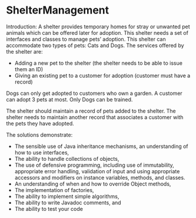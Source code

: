 # ShelterManagement

Introduction: 
A shelter provides temporary homes for stray or unwanted pet animals which can be offered later for adoption. This shelter needs a set of interfaces and classes to manage pets’ adoption. This shelter can accommodate two types of pets: Cats and Dogs. The services offered by the shelter are:
- Adding a new pet to the shelter (the shelter needs to be able to issue them an ID)
- Giving an existing pet to a customer for adoption (customer must have a record)

Dogs can only get adopted to customers who own a garden. A customer can adopt 3 pets at most. Only Dogs can be trained.

The shelter should maintain a record of pets added to the shelter. The shelter needs to maintain another record that associates a customer with the pets they have adopted.


The solutions demonstrate:
- The sensible use of Java inheritance mechanisms, an understanding of how to use interfaces,
- The ability to handle collections of objects,
- The use of defensive programming, including use of immutability, appropriate error handling, validation of input and using appropriate accessors and modifiers on instance variables, methods, and classes.
- An understanding of when and how to override Object methods,
- The implementation of factories,
- The ability to implement simple algorithms,
- The ability to write Javadoc comments, and
- The ability to test your code
